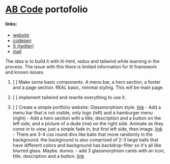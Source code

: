 # [AB Code](https://abcode.cc) portofolio
#### links:
- [website](https://abcode.cc)
- [codepen](https://codepen.io/abcodecc)
- [X (twitter)](https://x.com/AbCodeCC)
- [mail](abcodecc@gmail.com)


The idea is to build it with lit-html, redux and tailwind while learning in the process. The issue with this there is limited information for lit framework and known issues. 

1. [ ] Make some basic components. A menu bar, a hero section, a footer and a page section. REAL basic, minimal styling. This will be main page. 

2. [ ] implement tailwind and rewrite everything to use it. 

3. [ ] Create a simple portfolio website: Glassmorphism style. [link](https://fa-glassmorphism-portfolio.netlify.app/) 
\- Add a menu bar that is not visible, only logo (left) and a hamburger menu (right)
\- Add a hero section with a title, description and a button on the left side, and a picture of a dude (me) on the right side. Animate as they come in to view, just a simple fade in, but first left side, then image. [link](https://dribbble.com/shots/16514975-Personal-portfolio-website)
\- There are 3-4 css round divs like balls that move randomly in the background. the background is also comprised of 2-3 large balls that have different colors and background has backdrop-filter so it's all like blurred glass. Maybe. dunno. 
\- add 3 glassmorphism cards with an icon, title, description and a button. [link](https://codepen.io/abcodecc)
